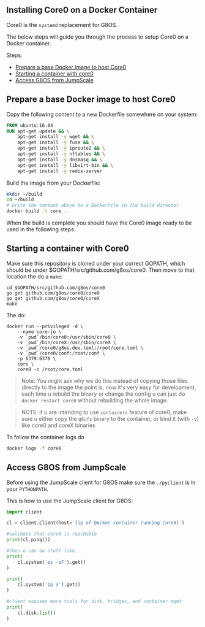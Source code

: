 ## Installing Core0 on a Docker Container

Core0 is the `systemd` replacement for G8OS.

The below steps will guide you through the process to setup Core0 on a Docker container.

Steps:

- [Prepare a base Docker image to host Core0](#base-image)
- [Starting a container with core0](#start-container)
- [Access G8OS from JumpScale](#jumpscale-client)


<a id="base-image"></a>
## Prepare a base Docker image to host Core0

Copy the following content to a new Dockerfile somewhere on your system:

```dockerfile
FROM ubuntu:16.04
RUN apt-get update && \
    apt-get install -y wget && \
    apt-get install -y fuse && \
    apt-get install -y iproute2 && \
    apt-get install -y nftables && \
    apt-get install -y dnsmasq && \
    apt-get install -y libvirt-bin && \
    apt-get install -y redis-server
```

Build the image from your Dockerfile:

```bash
mkdir ~/build
cd ~/build
# write the content above to a Dockerfile in the build director
docker build -t core .
```

When the build is complete you should have the Core0 image ready to be used in the following steps.


<a id="start-container"></a>
## Starting a container with Core0

Make sure this repository is cloned under your correct GOPATH, which should be under $GOPATH/src/github.com/g8os/core0. Then move to that location the do a `make`:

```
cd $GOPATH/src/github.com/g8os/core0
go get github.com/g8os/core0/core0
go get github.com/g8os/core0/coreX
make
```

The do:

```
docker run --privileged -d \
    --name core-jo \
    -v `pwd`/bin/core0:/usr/sbin/core0 \
    -v `pwd`/bin/coreX:/usr/sbin/coreX \
    -v `pwd`/core0/g8os.dev.toml:/root/core.toml \
    -v `pwd`/core0/conf:/root/conf \
    -p 6379:6379 \
    core \
    core0 -c /root/core.toml
```

> Note: You might ask why we do this instead of copying those files directly to the image
> the point is, now it's very easy for development, each time u rebuild the binary or change the config
> u can just do `docker restart core0` without rebuilding the whole image.


> NOTE: if u are intending to use `containers` feature of core0, make sure u either copy the `g8ufs` binary to the container, or bind it (with `-v`) like core0 and coreX binaries


To follow the container logs do
```bash
docker logs -f core0
```

<a id="jumpscale-client"></a>
## Access G8OS from JumpScale

Before using the JumpScale client for G8OS make sure the `./pyclient` is in your `PYTHONPATH`.

This is how to use the JumpScale client for G8OS:

```python
import client

cl = client.Client(host='{ip of Docker container running Core0}')

#validate that core0 is reachable
print(cl.ping())

#then u can do stuff like
print(
    cl.system('ps -eF').get()
)

print(
    cl.system('ip a').get()
)

#client exposes more tools for disk, bridges, and container mgmt
print(
    cl.disk.list()
)
```
